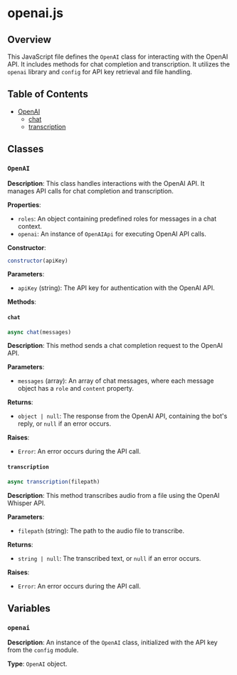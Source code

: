 # openai.js

## Overview

This JavaScript file defines the `OpenAI` class for interacting with the OpenAI API. It includes methods for chat completion and transcription. It utilizes the `openai` library and `config` for API key retrieval and file handling.

## Table of Contents

- [OpenAI](#openai)
    - [chat](#chat)
    - [transcription](#transcription)


## Classes

### `OpenAI`

**Description**: This class handles interactions with the OpenAI API. It manages API calls for chat completion and transcription.


**Properties**:

- `roles`: An object containing predefined roles for messages in a chat context.
- `openai`: An instance of `OpenAIApi` for executing OpenAI API calls.


**Constructor**:

```javascript
constructor(apiKey)
```

**Parameters**:

- `apiKey` (string): The API key for authentication with the OpenAI API.


**Methods**:

#### `chat`

```javascript
async chat(messages)
```

**Description**: This method sends a chat completion request to the OpenAI API.

**Parameters**:

- `messages` (array): An array of chat messages, where each message object has a `role` and `content` property.


**Returns**:

- `object | null`: The response from the OpenAI API, containing the bot's reply, or `null` if an error occurs.


**Raises**:

- `Error`: An error occurs during the API call.


#### `transcription`

```javascript
async transcription(filepath)
```

**Description**: This method transcribes audio from a file using the OpenAI Whisper API.

**Parameters**:

- `filepath` (string): The path to the audio file to transcribe.


**Returns**:

- `string | null`: The transcribed text, or `null` if an error occurs.


**Raises**:

- `Error`: An error occurs during the API call.



## Variables

### `openai`

**Description**: An instance of the `OpenAI` class, initialized with the API key from the `config` module.


**Type**: `OpenAI` object.